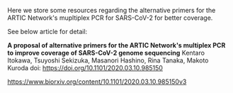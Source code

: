 Here we store some resources regarding the alternative primers for the ARTIC Network's mupltiplex PCR for SARS-CoV-2 for better coverage.

See below article for detail:

**A proposal of alternative primers for the ARTIC Network's multiplex PCR to improve coverage of SARS-CoV-2 genome sequencing**
 Kentaro Itokawa, Tsuyoshi Sekizuka, Masanori Hashino, Rina Tanaka, Makoto Kuroda
doi: https://doi.org/10.1101/2020.03.10.985150

https://www.biorxiv.org/content/10.1101/2020.03.10.985150v3
